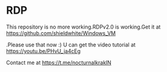 # RDP

This repository is no more working.RDPv2.0 is working.Get it at https://github.com/shieldwhite/Windows_VM

.Please use that now :)
U can get the video tutorial at https://youtu.be/PHvU_ja4cEg

Contact me at https://t.me/nocturnalkrakIN
